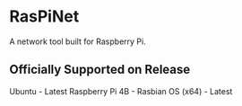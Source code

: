 # RasPiNet
A network tool built for Raspberry Pi. 

## Officially Supported on Release
Ubuntu - Latest
Raspberry Pi 4B - Rasbian OS (x64) - Latest